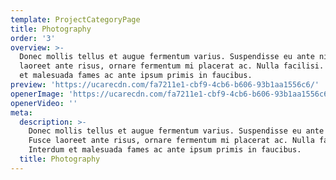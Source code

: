 ```yaml
---
template: ProjectCategoryPage
title: Photography
order: '3'
overview: >-
  Donec mollis tellus et augue fermentum varius. Suspendisse eu ante nisi. Fusce
  laoreet ante risus, ornare fermentum mi placerat ac. Nulla facilisi. Interdum
  et malesuada fames ac ante ipsum primis in faucibus.
preview: 'https://ucarecdn.com/fa7211e1-cbf9-4cb6-b606-93b1aa1556c6/'
openerImage: 'https://ucarecdn.com/fa7211e1-cbf9-4cb6-b606-93b1aa1556c6/'
openerVideo: ''
meta:
  description: >-
    Donec mollis tellus et augue fermentum varius. Suspendisse eu ante nisi.
    Fusce laoreet ante risus, ornare fermentum mi placerat ac. Nulla facilisi.
    Interdum et malesuada fames ac ante ipsum primis in faucibus.
  title: Photography
---
```


